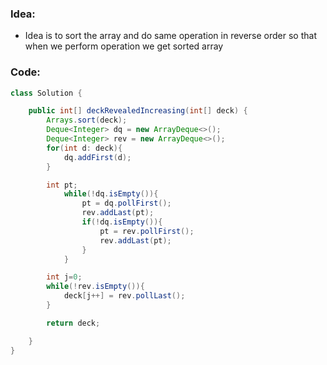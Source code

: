 
### Idea:
- Idea is to sort the array and do same operation in reverse order so that when we perform operation we get sorted array
### Code:
```java
class Solution {

    public int[] deckRevealedIncreasing(int[] deck) {
        Arrays.sort(deck);
        Deque<Integer> dq = new ArrayDeque<>();
        Deque<Integer> rev = new ArrayDeque<>();
        for(int d: deck){
            dq.addFirst(d);
        }

        int pt;
            while(!dq.isEmpty()){
                pt = dq.pollFirst();
                rev.addLast(pt);
                if(!dq.isEmpty()){
                    pt = rev.pollFirst();
                    rev.addLast(pt);
                }
            }

        int j=0;
        while(!rev.isEmpty()){
            deck[j++] = rev.pollLast();
        }

        return deck;

    }
}
```